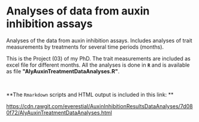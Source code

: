 # Analyses of data from auxin inhibition assays
Analyses of the data from auxin inhibition assays. Includes analyses of trait measurements by treatments for several time periods (months).

This is the Project (03) of my PhD. The trait measurements are included as excel file for different months. All the analyses is done in **`R`** and is available as file **"AlyAuxinTreatmentDataAnalyses.R"**.

<br> 

**The `Rmarkdown` scripts and HTML output is included in this link: **

https://cdn.rawgit.com/everestial/AuxinInhibitionResultsDataAnalyses/7d080f72/AlyAuxinTreatmentDataAnalyses.html 
